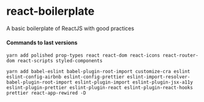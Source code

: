 # react-boilerplate

A basic boilerplate of ReactJS with good practices

#### Commands to last versions

`yarn add polished prop-types react react-dom react-icons react-router-dom react-scripts styled-components`

`yarn add babel-eslint babel-plugin-root-import customize-cra eslint eslint-config-airbnb eslint-config-prettier eslint-import-resolver-babel-plugin-root-import eslint-plugin-import eslint-plugin-jsx-a11y eslint-plugin-prettier eslint-plugin-react eslint-plugin-react-hooks prettier react-app-rewired -D`
